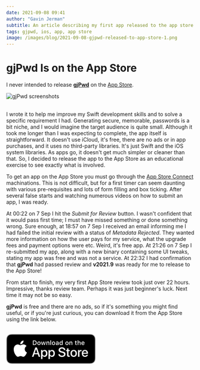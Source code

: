 ```yaml
---
date: 2021-09-08 09:41
author: "Gavin Jerman"
subtitle: An article describing my first app released to the app store.
tags: gjpwd, ios, app, app store
image: /images/blog/2021-09-08-gjpwd-released-to-app-store-1.png
---
```


# gjPwd Is on the App Store

I never intended to release [**gjPwd**](/projects/gjPwd) on the [App Store](https://apps.apple.com/gb/app/gjpwd/id1532589670?platform=iphone).  

<img src="/images/blog/2021-09-08-gjpwd-released-to-app-store-1.png" alt="gjPwd screenshots" width="384">
<br><br>

I wrote it to help me improve my Swift development skills and to solve a specific requirement I had. Generating secure, memorable, passwords is a bit niche, and I would imagine the target audience is quite small. Although it took me longer than I was expecting to complete, the app itself is straightforward. It doesn't use iCloud, it's free, there are no ads or in app purchases, and it uses no third-party libraries. It's just Swift and the iOS system libraries. As apps go, it doesn't get much simpler or cleaner than that. So, I decided to release the app to the App Store as an educational exercise to see exactly what is involved.

To get an app on the App Store you must go through the [App Store Connect](https://appstoreconnect.apple.com/) machinations. This is not difficult, but for a first timer can seem daunting with various pre-requisites and lots of form filling and box ticking. After several false starts and watching numerous videos on how to submit an app, I was ready.

At 00:22 on 7 Sep I hit the _Submit for Review_ button. I wasn't confident that it would pass first time; I must have missed something or done something wrong. Sure enough, at 18:57 on 7 Sep I received an email informing me I had failed the initial review with a status of _Metadata Rejected_. They wanted more information on how the user pays for my service, what the upgrade fees and payment options were etc. Weird, it's free app. At 21:26 on 7 Sep I re-submitted my app, along with a new binary containing some UI tweaks, stating my app was free and was not a service. At 22:32 I had confirmation that **gjPwd** had passed review and **v2021.9** was ready for me to release to the App Store!

From start to finish, my very first App Store review took just over 22 hours. Impressive, thanks review team. Perhaps it was just beginner's luck. Next time it may not be so easy.

**gjPwd** is free and there are no ads, so if it's something you might find useful, or if you're just curious, you can download it from the App Store using the link below.
<br><br>

[![download](/images/Download_on_the_App_Store_Badge_US-UK_RGB_blk_092917.svg)](https://apps.apple.com/gb/app/gjpwd/id1532589670?platform=iphone)
